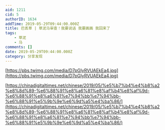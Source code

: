 ```yaml
---
aid: 1211
cid: 5
authorID: 1634
addTime: 2019-05-29T09:44:00.000Z
title: 巴丢草 | 草泥马审查！我要说话 我要画画 我回来了
tags:
    - 草泥
    - 马
comments: []
date: 2019-05-29T09:44:00.000Z
category: 分享发现
---
```


[https://pbs.twimg.com/media/D7pGlyRVUAEkEa4.jpg](https://pbs.twimg.com/media/D7pGlyRVUAEkEa4.jpg)

[https://chinadigitaltimes.net/chinese/2019/05/%e5%b7%b4%e4%b8%a2%e8%8d%89-%e6%88%91%e8%a6%81%e8%af%b4%e8%af%9d-%e6%88%91%e8%a6%81%e7%94%bb%e7%94%bb-%e6%88%91%e5%9b%9e%e6%9d%a5%e4%ba%86/](https://chinadigitaltimes.net/chinese/2019/05/%e5%b7%b4%e4%b8%a2%e8%8d%89-%e6%88%91%e8%a6%81%e8%af%b4%e8%af%9d-%e6%88%91%e8%a6%81%e7%94%bb%e7%94%bb-%e6%88%91%e5%9b%9e%e6%9d%a5%e4%ba%86/)
